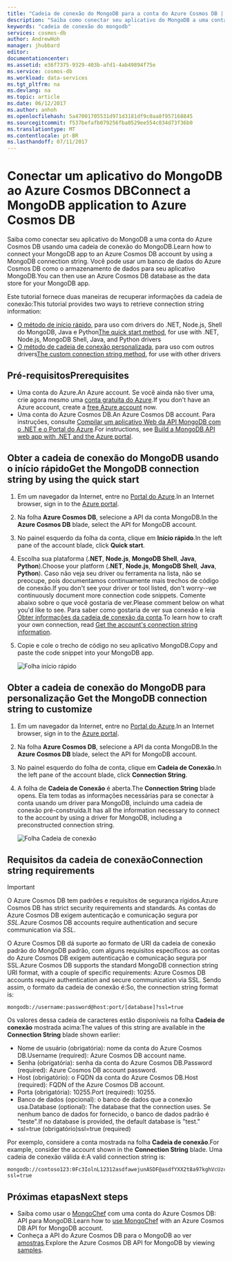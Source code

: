 ```yaml
---
title: "Cadeia de conexão do MongoDB para a conta do Azure Cosmos DB | Microsoft Docs"
description: "Saiba como conectar seu aplicativo do MongoDB a uma conta do Azure Cosmos DB usando uma cadeia de conexão do MongoDB."
keywords: "cadeia de conexão do mongodb"
services: cosmos-db
author: AndrewHoh
manager: jhubbard
editor: 
documentationcenter: 
ms.assetid: e36f7375-9329-403b-afd1-4ab49894f75e
ms.service: cosmos-db
ms.workload: data-services
ms.tgt_pltfrm: na
ms.devlang: na
ms.topic: article
ms.date: 06/12/2017
ms.author: anhoh
ms.openlocfilehash: 5a47001705531d971d3181df9c0aa8f957168845
ms.sourcegitcommit: f537befafb079256fba0529ee554c034d73f36b0
ms.translationtype: MT
ms.contentlocale: pt-BR
ms.lasthandoff: 07/11/2017
---
```

# <a name="connect-a-mongodb-application-to-azure-cosmos-db"></a><span data-ttu-id="1c98f-104">Conectar um aplicativo do MongoDB ao Azure Cosmos DB</span><span class="sxs-lookup"><span data-stu-id="1c98f-104">Connect a MongoDB application to Azure Cosmos DB</span></span>
<span data-ttu-id="1c98f-105">Saiba como conectar seu aplicativo do MongoDB a uma conta do Azure Cosmos DB usando uma cadeia de conexão do MongoDB.</span><span class="sxs-lookup"><span data-stu-id="1c98f-105">Learn how to connect your MongoDB app to an Azure Cosmos DB account by using a MongoDB connection string.</span></span> <span data-ttu-id="1c98f-106">Você pode usar um banco de dados do Azure Cosmos DB como o armazenamento de dados para seu aplicativo MongoDB.</span><span class="sxs-lookup"><span data-stu-id="1c98f-106">You can then use an Azure Cosmos DB database as the data store for your MongoDB app.</span></span> 

<span data-ttu-id="1c98f-107">Este tutorial fornece duas maneiras de recuperar informações da cadeia de conexão:</span><span class="sxs-lookup"><span data-stu-id="1c98f-107">This tutorial provides two ways to retrieve connection string information:</span></span>

- <span data-ttu-id="1c98f-108">[O método de início rápido](#QuickstartConnection), para uso com drivers do .NET, Node.js, Shell do MongoDB, Java e Python</span><span class="sxs-lookup"><span data-stu-id="1c98f-108">[The quick start method](#QuickstartConnection), for use with .NET, Node.js, MongoDB Shell, Java, and Python drivers</span></span>
- <span data-ttu-id="1c98f-109">[O método de cadeia de conexão personalizada](#GetCustomConnection), para uso com outros drivers</span><span class="sxs-lookup"><span data-stu-id="1c98f-109">[The custom connection string method](#GetCustomConnection), for use with other drivers</span></span>

## <a name="prerequisites"></a><span data-ttu-id="1c98f-110">Pré-requisitos</span><span class="sxs-lookup"><span data-stu-id="1c98f-110">Prerequisites</span></span>

- <span data-ttu-id="1c98f-111">Uma conta do Azure.</span><span class="sxs-lookup"><span data-stu-id="1c98f-111">An Azure account.</span></span> <span data-ttu-id="1c98f-112">Se você ainda não tiver uma, crie agora mesmo uma [conta gratuita do Azure](https://azure.microsoft.com/free/).</span><span class="sxs-lookup"><span data-stu-id="1c98f-112">If you don't have an Azure account, create a [free Azure account](https://azure.microsoft.com/free/) now.</span></span> 
- <span data-ttu-id="1c98f-113">Uma conta do Azure Cosmos DB.</span><span class="sxs-lookup"><span data-stu-id="1c98f-113">An Azure Cosmos DB account.</span></span> <span data-ttu-id="1c98f-114">Para instruções, consulte [Compilar um aplicativo Web da API MongoDB com o .NET e o Portal do Azure](create-mongodb-dotnet.md).</span><span class="sxs-lookup"><span data-stu-id="1c98f-114">For instructions, see [Build a MongoDB API web app with .NET and the Azure portal](create-mongodb-dotnet.md).</span></span>

## <span data-ttu-id="1c98f-115"><a id="QuickstartConnection"></a>Obter a cadeia de conexão do MongoDB usando o início rápido</span><span class="sxs-lookup"><span data-stu-id="1c98f-115"><a id="QuickstartConnection"></a>Get the MongoDB connection string by using the quick start</span></span>
1. <span data-ttu-id="1c98f-116">Em um navegador da Internet, entre no [Portal do Azure](https://portal.azure.com).</span><span class="sxs-lookup"><span data-stu-id="1c98f-116">In an Internet browser, sign in to the [Azure portal](https://portal.azure.com).</span></span>
2. <span data-ttu-id="1c98f-117">Na folha **Azure Cosmos DB**, selecione a API da conta MongoDB.</span><span class="sxs-lookup"><span data-stu-id="1c98f-117">In the **Azure Cosmos DB** blade, select the API for MongoDB account.</span></span> 
3. <span data-ttu-id="1c98f-118">No painel esquerdo da folha da conta, clique em **Início rápido**.</span><span class="sxs-lookup"><span data-stu-id="1c98f-118">In the left pane of the account blade, click **Quick start**.</span></span> 
4. <span data-ttu-id="1c98f-119">Escolha sua plataforma (**.NET**, **Node.js**, **MongoDB Shell**, **Java**, **Python**).</span><span class="sxs-lookup"><span data-stu-id="1c98f-119">Choose your platform (**.NET**, **Node.js**, **MongoDB Shell**, **Java**, **Python**).</span></span> <span data-ttu-id="1c98f-120">Caso não veja seu driver ou ferramenta na lista, não se preocupe, pois documentamos continuamente mais trechos de código de conexão.</span><span class="sxs-lookup"><span data-stu-id="1c98f-120">If you don't see your driver or tool listed, don't worry--we continuously document more connection code snippets.</span></span> <span data-ttu-id="1c98f-121">Comente abaixo sobre o que você gostaria de ver.</span><span class="sxs-lookup"><span data-stu-id="1c98f-121">Please comment below on what you'd like to see.</span></span> <span data-ttu-id="1c98f-122">Para saber como gostaria de ver sua conexão e leia [Obter informações da cadeia de conexão da conta](#GetCustomConnection).</span><span class="sxs-lookup"><span data-stu-id="1c98f-122">To learn how to craft your own connection, read [Get the account's connection string information](#GetCustomConnection).</span></span>
5. <span data-ttu-id="1c98f-123">Copie e cole o trecho de código no seu aplicativo MongoDB.</span><span class="sxs-lookup"><span data-stu-id="1c98f-123">Copy and paste the code snippet into your MongoDB app.</span></span>

    ![Folha início rápido](./media/connect-mongodb-account/QuickStartBlade.png)

## <span data-ttu-id="1c98f-125"><a id="GetCustomConnection"></a> Obter a cadeia de conexão do MongoDB para personalização</span><span class="sxs-lookup"><span data-stu-id="1c98f-125"><a id="GetCustomConnection"></a> Get the MongoDB connection string to customize</span></span>
1. <span data-ttu-id="1c98f-126">Em um navegador da Internet, entre no [Portal do Azure](https://portal.azure.com).</span><span class="sxs-lookup"><span data-stu-id="1c98f-126">In an Internet browser, sign in to the [Azure portal](https://portal.azure.com).</span></span>
2. <span data-ttu-id="1c98f-127">Na folha **Azure Cosmos DB**, selecione a API da conta MongoDB.</span><span class="sxs-lookup"><span data-stu-id="1c98f-127">In the **Azure Cosmos DB** blade, select the API for MongoDB account.</span></span> 
3. <span data-ttu-id="1c98f-128">No painel esquerdo do folha de conta, clique em **Cadeia de Conexão**.</span><span class="sxs-lookup"><span data-stu-id="1c98f-128">In the left pane of the account blade, click **Connection String**.</span></span> 
4. <span data-ttu-id="1c98f-129">A folha de **Cadeia de Conexão** é aberta.</span><span class="sxs-lookup"><span data-stu-id="1c98f-129">The **Connection String** blade opens.</span></span> <span data-ttu-id="1c98f-130">Ela tem todas as informações necessárias para se conectar à conta usando um driver para MongoDB, incluindo uma cadeia de conexão pré-construída.</span><span class="sxs-lookup"><span data-stu-id="1c98f-130">It has all the information necessary to connect to the account by using a driver for MongoDB, including a preconstructed connection string.</span></span>

    ![Folha Cadeia de conexão](./media/connect-mongodb-account/ConnectionStringBlade.png)

## <a name="connection-string-requirements"></a><span data-ttu-id="1c98f-132">Requisitos da cadeia de conexão</span><span class="sxs-lookup"><span data-stu-id="1c98f-132">Connection string requirements</span></span>
> [!Important]
> <span data-ttu-id="1c98f-133">O Azure Cosmos DB tem padrões e requisitos de segurança rígidos.</span><span class="sxs-lookup"><span data-stu-id="1c98f-133">Azure Cosmos DB has strict security requirements and standards.</span></span> <span data-ttu-id="1c98f-134">As contas do Azure Cosmos DB exigem autenticação e comunicação segura por *SSL*.</span><span class="sxs-lookup"><span data-stu-id="1c98f-134">Azure Cosmos DB accounts require authentication and secure communication via *SSL*.</span></span> 
>
>

<span data-ttu-id="1c98f-135">O Azure Cosmos DB dá suporte ao formato de URI da cadeia de conexão padrão do MongoDB padrão, com alguns requisitos específicos: as contas do Azure Cosmos DB exigem autenticação e comunicação segura por SSL.</span><span class="sxs-lookup"><span data-stu-id="1c98f-135">Azure Cosmos DB supports the standard MongoDB connection string URI format, with a couple of specific requirements: Azure Cosmos DB accounts require authentication and secure communication via SSL.</span></span> <span data-ttu-id="1c98f-136">Sendo assim, o formato da cadeia de conexão é:</span><span class="sxs-lookup"><span data-stu-id="1c98f-136">So, the connection string format is:</span></span>

    mongodb://username:password@host:port/[database]?ssl=true

<span data-ttu-id="1c98f-137">Os valores dessa cadeia de caracteres estão disponíveis na folha **Cadeia de conexão** mostrada acima:</span><span class="sxs-lookup"><span data-stu-id="1c98f-137">The values of this string are available in the **Connection String** blade shown earlier:</span></span>

* <span data-ttu-id="1c98f-138">Nome de usuário (obrigatória): nome da conta do Azure Cosmos DB.</span><span class="sxs-lookup"><span data-stu-id="1c98f-138">Username (required): Azure Cosmos DB account name.</span></span>
* <span data-ttu-id="1c98f-139">Senha (obrigatória): senha da conta do Azure Cosmos DB.</span><span class="sxs-lookup"><span data-stu-id="1c98f-139">Password (required): Azure Cosmos DB account password.</span></span>
* <span data-ttu-id="1c98f-140">Host (obrigatório): o FQDN da conta do Azure Cosmos DB.</span><span class="sxs-lookup"><span data-stu-id="1c98f-140">Host (required): FQDN of the Azure Cosmos DB account.</span></span>
* <span data-ttu-id="1c98f-141">Porta (obrigatória): 10255.</span><span class="sxs-lookup"><span data-stu-id="1c98f-141">Port (required): 10255.</span></span>
* <span data-ttu-id="1c98f-142">Banco de dados (opcional): o banco de dados que a conexão usa.</span><span class="sxs-lookup"><span data-stu-id="1c98f-142">Database (optional): The database that the connection uses.</span></span> <span data-ttu-id="1c98f-143">Se nenhum banco de dados for fornecido, o banco de dados padrão é "teste".</span><span class="sxs-lookup"><span data-stu-id="1c98f-143">If no database is provided, the default database is "test."</span></span>
* <span data-ttu-id="1c98f-144">ssl=true (obrigatório)</span><span class="sxs-lookup"><span data-stu-id="1c98f-144">ssl=true (required)</span></span>

<span data-ttu-id="1c98f-145">Por exemplo, considere a conta mostrada na folha **Cadeia de conexão**.</span><span class="sxs-lookup"><span data-stu-id="1c98f-145">For example, consider the account shown in the **Connection String** blade.</span></span> <span data-ttu-id="1c98f-146">Uma cadeia de conexão válida é:</span><span class="sxs-lookup"><span data-stu-id="1c98f-146">A valid connection string is:</span></span>

    mongodb://contoso123:0Fc3IolnL12312asdfawejunASDF@asdfYXX2t8a97kghVcUzcDv98hawelufhawefafnoQRGwNj2nMPL1Y9qsIr9Srdw==@anhohmongo.documents.azure.com:10255/mydatabase?ssl=true

## <a name="next-steps"></a><span data-ttu-id="1c98f-147">Próximas etapas</span><span class="sxs-lookup"><span data-stu-id="1c98f-147">Next steps</span></span>
* <span data-ttu-id="1c98f-148">Saiba como usar o [MongoChef](mongodb-mongochef.md) com uma conta do Azure Cosmos DB: API para MongoDB.</span><span class="sxs-lookup"><span data-stu-id="1c98f-148">Learn how to [use MongoChef](mongodb-mongochef.md) with an Azure Cosmos DB API for MongoDB account.</span></span>
* <span data-ttu-id="1c98f-149">Conheça a API do Azure Cosmos DB para o MongoDB ao ver [amostras](mongodb-samples.md).</span><span class="sxs-lookup"><span data-stu-id="1c98f-149">Explore the Azure Cosmos DB API for MongoDB by viewing [samples](mongodb-samples.md).</span></span>
